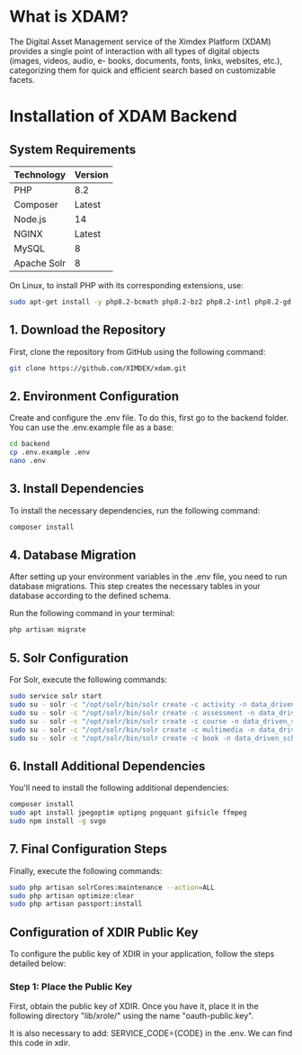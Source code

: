 # What is XDAM?
The Digital Asset Management service of the Ximdex Platform (XDAM) provides a single point of interaction with all types of digital objects (images, videos, audio, e- books, documents, fonts, links, websites, etc.), categorizing them for quick and efficient search based on customizable facets.

# Installation of XDAM Backend

## System Requirements

| Technology    | Version |
|---------------|---------|
| PHP           | 8.2     |
| Composer      | Latest  |
| Node.js       | 14      |
| NGINX         | Latest  |
| MySQL         | 8       |
| Apache Solr   | 8       |

On Linux, to install PHP with its corresponding extensions, use:

```bash
sudo apt-get install -y php8.2-bcmath php8.2-bz2 php8.2-intl php8.2-gd php8.2-mbstring php8.2-mysql php8.2-zip php8.2-common php8.2-dom php8.2-curl php8.2-imagick php8.2-fpm
```

## 1. Download the Repository

First, clone the repository from GitHub using the following command:

```bash
git clone https://github.com/XIMDEX/xdam.git
```


## 2. Environment Configuration
Create and configure the .env file. To do this, first go to the backend folder. You can use the .env.example file as a base:
```bash
cd backend
cp .env.example .env
nano .env
```

## 3. Install Dependencies

To install the necessary dependencies, run the following command:

```bash
composer install
```

## 4. Database Migration

After setting up your environment variables in the .env file, you need to run database migrations. This step creates the necessary tables in your database according to the defined schema.

Run the following command in your terminal:

```bash
php artisan migrate
```

## 5. Solr Configuration

For Solr, execute the following commands:

```bash
sudo service solr start
sudo su - solr -c "/opt/solr/bin/solr create -c activity -n data_driven_schema_configs"
sudo su - solr -c "/opt/solr/bin/solr create -c assessment -n data_driven_schema_configs"
sudo su - solr -c "/opt/solr/bin/solr create -c course -n data_driven_schema_configs"
sudo su - solr -c "/opt/solr/bin/solr create -c multimedia -n data_driven_schema_configs"
sudo su - solr -c "/opt/solr/bin/solr create -c book -n data_driven_schema_configs"
```

## 6. Install Additional Dependencies

You'll need to install the following additional dependencies:

```bash
composer install
sudo apt install jpegoptim optipng pngquant gifsicle ffmpeg
sudo npm install -g svgo
```


## 7. Final Configuration Steps

Finally, execute the following commands:

```bash
sudo php artisan solrCores:maintenance --action=ALL
sudo php artisan optimize:clear
sudo php artisan passport:install
```

## Configuration of XDIR Public Key

To configure the public key of XDIR in your application, follow the steps detailed below:

### Step 1: Place the Public Key

First, obtain the public key of XDIR. Once you have it, place it in the following directory "lib/xrole/" using the name "oauth-public.key".

It is also necessary to add: SERVICE_CODE={CODE} in the .env. We can find this code in xdir.
